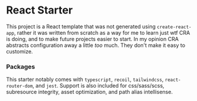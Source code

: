 # React Starter

This project is a React template that was not generated using `create-react-app`, rather it was written from scratch as a way for me to learn just wtf CRA is doing, and to make future projects easier to start. In my opinion CRA abstracts configuration away a little _too_ much. They don't make it easy to customize.

### Packages

This starter notably comes with `typescript`, `recoil`, `tailwindcss`, `react-router-dom`, and `jest`. Support is also included for css/sass/scss, subresource integrity, asset optimization, and path alias intellisense.
